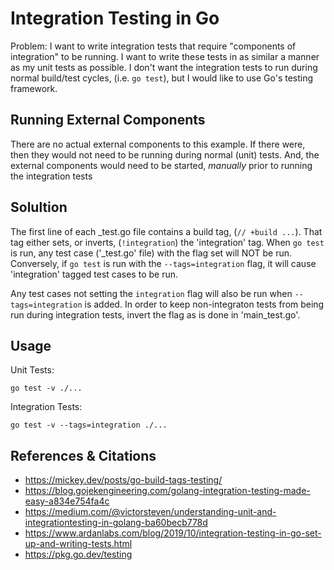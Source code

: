 # Integration Testing in Go

Problem:  I want to write integration tests that require "components
of integration" to be running.  I want to write these tests in as
similar a manner as my unit tests as possible.  I don't want the
integration tests to run during normal build/test cycles, (i.e. `go
test`), but I would like to use Go's testing framework.

## Running External Components

There are no actual external components to this example.  If there
were, then they would not need to be running during normal (unit)
tests.  And, the external components would need to be started,
*manually* prior to running the integration tests

## Solultion

The first line of each _test.go file contains a build tag, (`// +build
...`).  That tag either sets, or inverts, (`!integration`) the
'integration' tag.  When `go test` is run, any test case ('\_test.go'
file) with the flag set will NOT be run.  Conversely, if `go test` is
run with the `--tags=integration` flag, it will cause 'integration' tagged
test cases to be run.  

Any test cases not setting the `integration` flag will also be run
when `--tags=integration` is added.  In order to keep non-integraton
tests from being run during integration tests, invert the flag as is
done in 'main_test.go'.

## Usage

Unit Tests:
```
go test -v ./...
```

Integration Tests:
```
go test -v --tags=integration ./...
```


## References & Citations

* https://mickey.dev/posts/go-build-tags-testing/
* https://blog.gojekengineering.com/golang-integration-testing-made-easy-a834e754fa4c
* https://medium.com/@victorsteven/understanding-unit-and-integrationtesting-in-golang-ba60becb778d
* https://www.ardanlabs.com/blog/2019/10/integration-testing-in-go-set-up-and-writing-tests.html
* https://pkg.go.dev/testing
